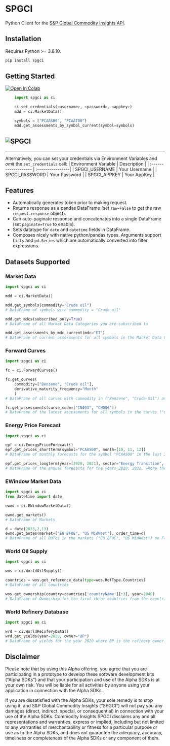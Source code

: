 # SPGCI

Python Client for the [S&P Global Commodity Insights API](https://developer.platts.com).

## Installation

Requires Python >= 3.8.10.

```bash
pip install spgci
```

## Getting Started

[![Open In Colab](https://colab.research.google.com/assets/colab-badge.svg)](https://colab.research.google.com/github/achristie/images/blob/master/readme.ipynb)

```python
    import spgci as ci

    ci.set_credentials(<username>, <password>, <appkey>)
    mdd = ci.MarketData()

    symbols = ["PCAAS00", "PCAAT00"]
    mdd.get_assessments_by_symbol_current(symbol=symbols)
```

## ![SPGCI](https://raw.githubusercontent.com/achristie/images/master/getting_started.gif)

---

Alternatively, you can set your credentials via Environment Variables and _omit_ the `set_credentials` call:
| Environment Variable | Description |
| :------------------- | :----------------|
| SPGCI_USERNAME | Your Username |
| SPGCI_PASSWORD | Your Password |
| SPGCI_APPKEY | Your AppKey |

## Features

- Automatically generates token prior to making request.
- Returns response as a pandas DataFrame (set `raw=False` to get the raw `request.response` object).
- Can auto-paginate response and concatenates into a single DataFrame (set `paginate=True` to enable).
- Sets datatype for `date` and `datetime` fields in DataFrame.
- Composes nicely with native python/pandas types. Arguments support `Lists` and `pd.Series` which are automatically converted into filter expressions.

## Datasets Supported

### Market Data

```python
import spgci as ci

mdd = ci.MarketData()

mdd.get_symbols(commodity="Crude oil")
# DataFrame of symbols with commodity = "Crude oil"

mdd.get_mdcs(subscribed_only=True)
# DataFrame of all Market Data Categories you are subscribed to

mdd.get_assessments_by_mdc_current(mdc="ET")
# DataFrame of current assessments for all symbols in the Market Data Category "ET"
```

### Forward Curves

```python
import spgci as ci

fc = ci.ForwardCurves()

fc.get_curves(
    commodity=["Benzene", "Crude oil"],
    derivative_maturity_frequency="Month"
    )
# DataFrame of all curves with commodity in ("Benzene", "Crude Oil") and have a Monthly frequency

fc.get_assessments(curve_code=["CN003", "CN006"])
# DataFrame of the latest assessments for all symbols in the curves ("CN003", "CN006")
```

### Energy Price Forecast

```python
import spgci as ci

epf = ci.EnergyPriceForecast()
epf.get_prices_shortterm(symbol="PCAAS00", month=[10, 11, 12])
# DataFrame of monthly forecasts for the symbol "PCAAS00" in the last 3 months of the year

epf.get_prices_longterm(year=[2020, 2021], sector="Energy Transition", delivery_region="Europe")
# DataFrame of the annual forecasts for the years 2020, 2021, where the sector is "Energy Transition" and the delivery region is "Europe"
```

### EWindow Market Data

```python
import spgci as ci
from datetime import date

ewmd = ci.EWindowMarketData()

ewmd.get_markets()
# DataFrame of Markets

d = date(2023,2,13)
ewmd.get_botes(market=["EU BFOE", "US MidWest"], order_time=d)
# DataFrame of all BOTes in the markets ("EU BFOE", "US MidWest") on Feb 13, 2023

```

### World Oil Supply

```python
import spgci as ci

wos = ci.WorldOilSupply()

countries = wos.get_reference_data(type=wos.RefType.Countries)
# DataFrame of all countries

wos.get_ownership(country=countries['countryName'][:3], year=2040)
# DataFrame of Ownership for the first three countries from the countries endpoint and year 2040

```

### World Refinery Database

```python
import spgci as ci

wrd = ci.WorldReinferyData()
wrd.get_yields(year=2020, owner="BP")
# DataFrame of yields for the year 2020 where BP is the refinery owner.

```

## Disclaimer

Please note that by using this Alpha offering, you agree that you are participating in a prototype to develop these software development kits (“Alpha SDKs”) and that your participation and use of the Alpha SDKs is at your own risk. You will be liable for all activities by anyone using your application in connection with the Alpha SDKs.

If you are dissatisfied with the Alpha SDKs, your sole remedy is to stop using it, and S&P Global Commodity Insights (“SPGCI”) will not pay you any damages (direct, indirect, special, or consequential) in connection with your use of the Alpha SDKs. Commodity Insights SPGCI disclaims any and all representations and warranties, express or implied, including but not limited to any warranties of merchantability or fitness for a particular purpose or use as to the Alpha SDKs, and does not guarantee the adequacy, accuracy, timeliness or completeness of the Alpha SDKs or any component of them.
